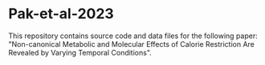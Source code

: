 # Pak-et-al-2023
This repository contains source code and data files for the following paper: "Non-canonical Metabolic and Molecular Effects of Calorie Restriction Are Revealed by Varying Temporal Conditions". 
